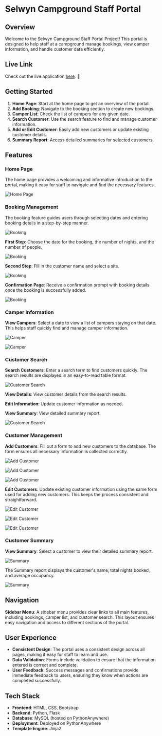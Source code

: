 # Selwyn Campground Staff Portal

## Overview
Welcome to the Selwyn Campground Staff Portal Project! This portal is designed to help staff at a campground manage bookings, view camper information, and handle customer data efficiently.

## Live Link 
Check out the live application [here](https://jerboa.pythonanywhere.com/). 🚀

## Getting Started
1. **Home Page**: Start at the home page to get an overview of the portal.
2. **Add Booking**: Navigate to the booking section to create new bookings.
3. **Camper List**: Check the list of campers for any given date.
4. **Search Customer**: Use the search feature to find and manage customer information.
5. **Add or Edit Customer**: Easily add new customers or update existing customer details.
6. **Summary Report**: Access detailed summaries for selected customers.

## Features

### Home Page
The home page provides a welcoming and informative introduction to the portal, making it easy for staff to navigate and find the necessary features.

  
![Home Page](images/homepage.png)

### Booking Management
The booking feature guides users through selecting dates and entering booking details in a step-by-step manner.


![Booking](images/booking.jpg)


**First Step**: Choose the date for the booking, the number of nights, and the number of people.


![Booking](images/booking2.jpg)


**Second Step**: Fill in the customer name and select a site.


![Booking](images/booking3.jpg)


**Confirmation Page**: Receive a confirmation prompt with booking details once the booking is successfully added.


![Booking](images/booking4.jpg)

### Camper Information


**View Campers**: Select a date to view a list of campers staying on that date. This helps staff quickly find and manage camper information.


![Camper](images/camper1.jpg)


![Camper](images/camper2.jpg)

### Customer Search


**Search Customers**: Enter a search term to find customers quickly. The search results are displayed in an easy-to-read table format.


![Customer Search](images/searchcustomer1.jpg)


**View Details**: View customer details from the search results.

**Edit Information**: Update customer information as needed.

**View Summary**: View detailed summary report. 



![Customer Search](images/searchcustomer2.jpg)

### Customer Management

**Add Customers**: Fill out a form to add new customers to the database. The form ensures all necessary information is collected correctly.


![Add Customer](images/addcustomer.jpg)

![Add Customer](images/addcustomer2.jpg)

![Add Customer](images/addcustomer3.jpg)

**Edit Customers**: Update existing customer information using the same form used for adding new customers. This keeps the process consistent and straightforward.


![Edit Customer](images/editcustomer.jpg)

![Edit Customer](images/editcustomer2.jpg)

![Edit Customer](images/editcustomer3.jpg)


### Customer Summary

**View Summary**: Select a customer to view their detailed summary report. 

![Summary](images/summary.jpg)

The Summary report displays the customer's name, total nights booked, and average occupancy. 

![Summary](images/summary2.jpg)

## Navigation
**Sidebar Menu**: A sidebar menu provides clear links to all main features, including bookings, camper list, and customer search. This layout ensures easy navigation and access to different sections of the portal.

## User Experience
- **Consistent Design**: The portal uses a consistent design across all pages, making it easy for staff to learn and use.
- **Data Validation**: Forms include validation to ensure that the information entered is correct and complete.
- **User Feedback**: Success messages and confirmations provide immediate feedback to users, ensuring they know when actions are completed successfully.

## Tech Stack
- **Frontend**: HTML, CSS, Bootstrap
- **Backend**: Python, Flask
- **Database**: MySQL (hosted on PythonAnywhere)
- **Deployment**: Deployed on PythonAnywhere
- **Template Engine**: Jinja2
